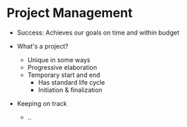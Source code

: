 
# Project Management 

- Success: Achieves our goals on time and within budget 

- What's a project?
  - Unique in some ways 
  - Progressive elaboration
  - Temporary start and end
    - Has standard life cycle
    - Initiation & finalization 

- Keeping on track
  - ..
